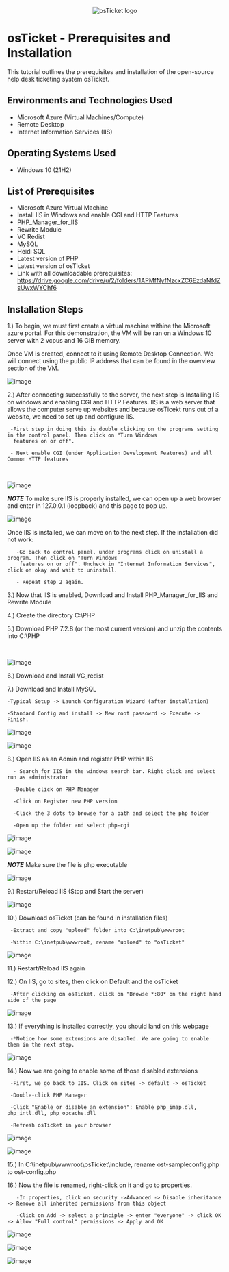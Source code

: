 <p align="center">
<img src="https://i.imgur.com/Clzj7Xs.png" alt="osTicket logo"/>
</p>

<h1>osTicket - Prerequisites and Installation</h1>
This tutorial outlines the prerequisites and installation of the open-source help desk ticketing system osTicket.<br />




<h2>Environments and Technologies Used</h2>

- Microsoft Azure (Virtual Machines/Compute)
- Remote Desktop
- Internet Information Services (IIS)

<h2>Operating Systems Used </h2>

- Windows 10</b> (21H2)

<h2>List of Prerequisites</h2>


- Microsoft Azure Virtual Machine
- Install IIS in Windows and enable CGI and HTTP Features
- PHP_Manager_for_IIS
- Rewrite Module
- VC Redist
- MySQL
- Heidi SQL
- Latest version of PHP
- Latest version of osTicket
- Link with all downloadable prerequisites: https://drive.google.com/drive/u/2/folders/1APMfNyfNzcxZC6EzdaNfdZsUwxWYChf6

<h2>Installation Steps</h2>

1.) To begin, we must first create a virtual machine withine the Microsoft azure portal. For this demonstration, the VM will be ran on a Windows 10 server with 2 vcpus and 16 GiB memory.

Once VM is created, connect to it using Remote Desktop Connection. We will connect using the public IP address that can be found in the overview section of the VM.

![image](https://github.com/akingsley22/osticket-prereqs/assets/138138839/0f27a8ef-f794-4ee8-9e1b-e5018ce4323b)

<p>
2.) After connecting successfully to the server, the next step is Installing IIS on windows and enabling CGI and HTTP Features. IIS is a web server that allows the computer serve up websites and because osTicekt runs out of a website, we need to set up and configure IIS.
     
     -First step in doing this is double clicking on the programs setting in the control panel. Then click on "Turn Windows 
      features on or off".
      
     - Next enable CGI (under Application Development Features) and all Common HTTP features
  
</p>
<br />

<p>

![image](https://github.com/akingsley22/osticket-prereqs/assets/138138839/830d376d-2e9a-4825-a422-4d80becc72dd)

</p>

***NOTE*** To make sure IIS is properly installed, we can open up a web browser and enter in 127.0.0.1 (loopback) and this page to pop up.

![image](https://github.com/akingsley22/osticket-prereqs/assets/138138839/b1cdebf9-ee2a-4e01-9c03-817a890a8a5f)

Once IIS is installed, we can move on to the next step. If the installation did not work:
       
       -Go back to control panel, under programs click on unistall a program. Then click on "Turn Windows 
        features on or off". Uncheck in "Internet Information Services", click on okay and wait to uninstall.
       
       - Repeat step 2 again.
       
<p>
3.) Now that IIS is enabled, Download and Install PHP_Manager_for_IIS and Rewrite Module

4.) Create the directory C:\PHP

5.) Download PHP 7.2.8 (or the most current version) and unzip the contents into C:\PHP
     
</p>
<br />

<p>
     
![image](https://github.com/akingsley22/osticket-prereqs/assets/138138839/6296f9ad-2541-4b29-a533-f23b13e2dcb7)

</p>
<p>
6.) Download and Install VC_redist

7.) Download and Install MySQL

    -Typical Setup -> Launch Configuration Wizard (after installation)
    
    -Standard Config and install -> New root passowrd -> Execute -> Finish.

![image](https://github.com/akingsley22/osticket-prereqs/assets/138138839/be6f35bc-50a3-41c7-b3dd-c177d51b252a)

![image](https://github.com/akingsley22/osticket-prereqs/assets/138138839/a549236b-6fa9-483c-aa7e-93b6bbbb291a)

8.) Open IIS as an Admin and register PHP within IIS

      - Search for IIS in the windows search bar. Right click and select run as administrator

      -Double click on PHP Manager

      -Click on Register new PHP version

      -Click the 3 dots to browse for a path and select the php folder

      -Open up the folder and select php-cgi
      
![image](https://github.com/akingsley22/osticket-prereqs/assets/138138839/8f227d79-79d4-49fd-850b-5c267c13462f)

![image](https://github.com/akingsley22/osticket-prereqs/assets/138138839/9165b1b1-0d93-4274-bc04-43fec6519460)

***NOTE*** Make sure the file is php executable

![image](https://github.com/akingsley22/osticket-prereqs/assets/138138839/eefa26d8-20fc-4bca-9c54-098346f3c512)

9.) Restart/Reload IIS (Stop and Start the server)

![image](https://github.com/akingsley22/osticket-prereqs/assets/138138839/fbae5db7-3bfb-4ce4-a4ff-1b028f6276d8)

10.) Download osTicket (can be found in installation files)

     -Extract and copy "upload" folder into C:\inetpub\wwwroot

     -Within C:\inetpub\wwwroot, rename "upload" to "osTicket"

![image](https://github.com/akingsley22/osticket-prereqs/assets/138138839/d035a19d-0feb-4db6-8374-83d1a4b54ad6)


11.) Restart/Reload IIS again 

12.) On IIS, go to sites, then click on Default and the osTicket

     -After clicking on osTicket, click on "Browse *:80* on the right hand side of the page

![image](https://github.com/akingsley22/osticket-prereqs/assets/138138839/5c13ddca-a821-461e-8ca3-97ae5d02c191)

13.) If everything is installed correctly, you should land on this webpage

     -*Notice how some extensions are disabled. We are going to enable them in the next step.

![image](https://github.com/akingsley22/osticket-prereqs/assets/138138839/41e84325-a66f-4cf8-9d6d-ec219c136fa0)

14.) Now we are going to enable some of those disabled extensions

     -First, we go back to IIS. Click on sites -> default -> osTicket 

     -Double-click PHP Manager

     -Click "Enable or disable an extension": Enable php_imap.dll, php_intl.dll, php_opcache.dll

     -Refresh osTicket in your browser

  ![image](https://github.com/akingsley22/osticket-prereqs/assets/138138839/5085cba7-f282-474f-85bf-fe4d9243471d)

  ![image](https://github.com/akingsley22/osticket-prereqs/assets/138138839/d679f2b7-2b93-4246-b2f5-2f914bdd6d5d)

  15.) In C:\inetpub\wwwroot\osTicket\include, rename ost-sampleconfig.php to ost-config.php

  16.) Now the file is renamed, right-click on it and go to properties.

       -In properties, click on security ->Advanced -> Disable inheritance -> Remove all inherited permissions from this object

       -Click on Add -> select a principle -> enter "everyone" -> click OK -> Allow "Full control" permissions -> Apply and OK

![image](https://github.com/akingsley22/osticket-prereqs/assets/138138839/7bb7570e-5ef3-4168-baf5-939e70c3bd1e)

![image](https://github.com/akingsley22/osticket-prereqs/assets/138138839/f38f9db2-c750-439b-b76c-08d80e68ab7d)

![image](https://github.com/akingsley22/osticket-prereqs/assets/138138839/81ebadde-5cb4-4745-ba39-26d6b274a6a0)



     









</p>
<br />
